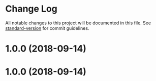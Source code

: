 # Change Log

All notable changes to this project will be documented in this file. See [standard-version](https://github.com/conventional-changelog/standard-version) for commit guidelines.

<a name="1.0.0"></a>
# 1.0.0 (2018-09-14)



<a name="1.0.0"></a>
# 1.0.0 (2018-09-14)
